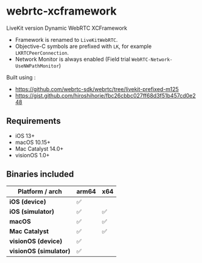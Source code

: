 # webrtc-xcframework

LiveKit version Dynamic WebRTC XCFramework

* Framework is renamed to `LiveKitWebRTC`.
* Objective-C symbols are prefixed with `LK`, for example `LKRTCPeerConnection`.
* Network Monitor is always enabled (Field trial `WebRTC-Network-UseNWPathMonitor`)

Built using :
* https://github.com/webrtc-sdk/webrtc/tree/livekit-prefixed-m125
* https://gist.github.com/hiroshihorie/fbc26cbbc027ff68d3f51b457cd0e248

## Requirements
* iOS 13+
* macOS 10.15+
* Mac Catalyst 14.0+
* visionOS 1.0+

## Binaries included
| **Platform / arch**      | arm64  |   x64   |
|--------------------------|--------|---------|
| **iOS (device)**         |   ✅   |         |
| **iOS (simulator)**      |   ✅   |    ✅   |
| **macOS**                |   ✅   |    ✅   |
| **Mac Catalyst**         |   ✅   |    ✅   | 
| **visionOS (device)**    |   ✅   |     　   | 
| **visionOS (simulator)** |   ✅   |         | 
